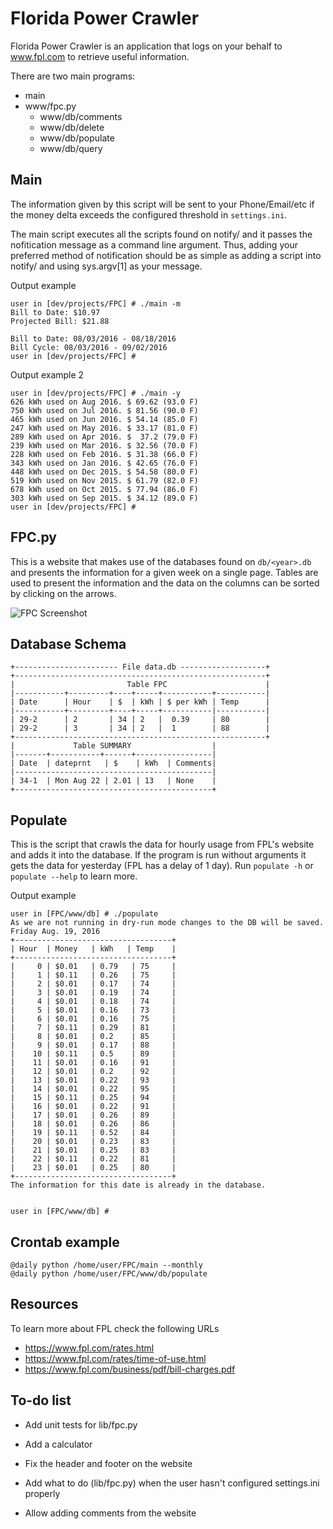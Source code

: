 Florida Power Crawler
=====================

Florida Power Crawler is an application that logs on your behalf to www.fpl.com to retrieve useful information.

There are two main programs:

* main
* www/fpc.py
  * www/db/comments
  * www/db/delete
  * www/db/populate
  * www/db/query

Main
----
The information given by this script will be sent to your Phone/Email/etc if the money delta exceeds the configured threshold in `settings.ini`.

The main script executes all the scripts found on notify/ and it passes the nofitication message as a command line argument. Thus, adding your preferred method of notification should be as simple as adding a script into notify/ and using sys.argv[1] as your message.

Output example

```
user in [dev/projects/FPC] # ./main -m
Bill to Date: $10.97
Projected Bill: $21.88

Bill to Date: 08/03/2016 - 08/18/2016
Bill Cycle: 08/03/2016 - 09/02/2016
user in [dev/projects/FPC] #
```

Output example 2

```
user in [dev/projects/FPC] # ./main -y
626 kWh used on Aug 2016. $ 69.62 (93.0 F)
750 kWh used on Jul 2016. $ 81.56 (90.0 F)
465 kWh used on Jun 2016. $ 54.14 (85.0 F)
247 kWh used on May 2016. $ 33.17 (81.0 F)
289 kWh used on Apr 2016. $  37.2 (79.0 F)
239 kWh used on Mar 2016. $ 32.56 (70.0 F)
228 kWh used on Feb 2016. $ 31.38 (66.0 F)
343 kWh used on Jan 2016. $ 42.65 (76.0 F)
448 kWh used on Dec 2015. $ 54.58 (80.0 F)
519 kWh used on Nov 2015. $ 61.79 (82.0 F)
678 kWh used on Oct 2015. $ 77.94 (86.0 F)
303 kWh used on Sep 2015. $ 34.12 (89.0 F)
user in [dev/projects/FPC] #
```

FPC.py
------
This is a website that makes use of the databases found on `db/<year>.db` and presents the information for a given week on a single page. Tables are used to present the information and the data on the columns can be sorted by clicking on the arrows.

<img src="https://cloud.githubusercontent.com/assets/1633888/17792930/d54612b8-6571-11e6-8ea8-03f0dda05515.png" alt="FPC Screenshot">

Database Schema
------------------

```
+----------------------- File data.db -------------------+
+--------------------------------------------------------+
|                         Table FPC                      |
|-----------+---------+----+-----+-----------+-----------|
| Date      | Hour    | $  | kWh | $ per kWh | Temp      |
|-----------+---------+----+-----+-----------|-----------|
| 29-2      | 2       | 34 | 2   |  0.39     | 80        |
| 29-2      | 3       | 34 | 2   |  1        | 88        |
+--------------------------------------------------------+
|             Table SUMMARY                  |
|-------+-----------+------+-----------------|
| Date  | dateprnt   | $    | kWh  | Comments|
|--------------------------------------------|
| 34-1  | Mon Aug 22 | 2.01 | 13   | None    |
+--------------------------------------------+

```

Populate
--------
This is the script that crawls the data for hourly usage from FPL's website and adds it into the database.
If the program is run without arguments it gets the data for yesterday (FPL has a delay of 1 day).
Run `populate -h` or `populate --help` to learn more.

Output example

```
user in [FPC/www/db] # ./populate
As we are not running in dry-run mode changes to the DB will be saved.
Friday Aug. 19, 2016
+-----------------------------------+
| Hour  | Money   | kWh   | Temp    |
+-----------------------------------+
|     0 | $0.01   | 0.79   | 75     |
|     1 | $0.11   | 0.26   | 75     |
|     2 | $0.01   | 0.17   | 74     |
|     3 | $0.01   | 0.19   | 74     |
|     4 | $0.01   | 0.18   | 74     |
|     5 | $0.01   | 0.16   | 73     |
|     6 | $0.01   | 0.16   | 75     |
|     7 | $0.11   | 0.29   | 81     |
|     8 | $0.01   | 0.2    | 85     |
|     9 | $0.01   | 0.17   | 88     |
|    10 | $0.11   | 0.5    | 89     |
|    11 | $0.01   | 0.16   | 91     |
|    12 | $0.01   | 0.2    | 92     |
|    13 | $0.01   | 0.22   | 93     |
|    14 | $0.01   | 0.22   | 95     |
|    15 | $0.11   | 0.25   | 94     |
|    16 | $0.01   | 0.22   | 91     |
|    17 | $0.01   | 0.26   | 89     |
|    18 | $0.01   | 0.26   | 86     |
|    19 | $0.11   | 0.52   | 84     |
|    20 | $0.01   | 0.23   | 83     |
|    21 | $0.01   | 0.25   | 83     |
|    22 | $0.11   | 0.22   | 81     |
|    23 | $0.01   | 0.25   | 80     |
+-----------------------------------+
The information for this date is already in the database.


user in [FPC/www/db] #
```

Crontab example
---------------

```
@daily python /home/user/FPC/main --monthly
@daily python /home/user/FPC/www/db/populate
```

Resources
---------
To learn more about FPL check the following URLs

* https://www.fpl.com/rates.html
* https://www.fpl.com/rates/time-of-use.html
* https://www.fpl.com/business/pdf/bill-charges.pdf


To-do list
------------------
* Add unit tests for lib/fpc.py
* Add a calculator
* Fix the header and footer on the website

* Add what to do (lib/fpc.py) when the user hasn't configured settings.ini properly
* Allow adding comments from the website
